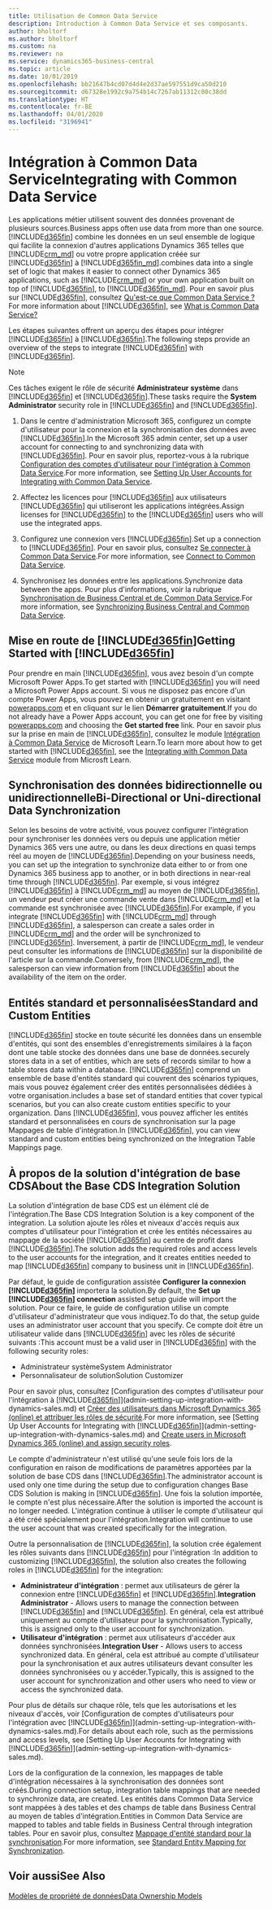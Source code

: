 ```yaml
---
title: Utilisation de Common Data Service
description: Introduction à Common Data Service et ses composants.
author: bholtorf
ms.author: bholtorf
ms.custom: na
ms.reviewer: na
ms.service: dynamics365-business-central
ms.topic: article
ms.date: 10/01/2019
ms.openlocfilehash: bb21647b4cd07d4d4e2d37ae597551d9ca50d210
ms.sourcegitcommit: d67328e1992c9a754b14c7267ab11312c80c38dd
ms.translationtype: HT
ms.contentlocale: fr-BE
ms.lasthandoff: 04/01/2020
ms.locfileid: "3196941"
---
```

# <a name="integrating-with-common-data-service"></a><span data-ttu-id="1d2e3-103">Intégration à Common Data Service</span><span class="sxs-lookup"><span data-stu-id="1d2e3-103">Integrating with Common Data Service</span></span>
<span data-ttu-id="1d2e3-104">Les applications métier utilisent souvent des données provenant de plusieurs sources.</span><span class="sxs-lookup"><span data-stu-id="1d2e3-104">Business apps often use data from more than one source.</span></span> [!INCLUDE[d365fin](includes/cds_long_md.md)] <span data-ttu-id="1d2e3-105">combine les données en un seul ensemble de logique qui facilite la connexion d'autres applications Dynamics 365 telles que [!INCLUDE[crm_md](includes/crm_md.md)] ou votre propre application créée sur [!INCLUDE[d365fin](includes/cds_long_md.md)] à [!INCLUDE[d365fin_md](includes/d365fin_md.md)].</span><span class="sxs-lookup"><span data-stu-id="1d2e3-105">combines data into a single set of logic that makes it easier to connect other Dynamics 365 applications, such as [!INCLUDE[crm_md](includes/crm_md.md)] or your own application built on top of [!INCLUDE[d365fin](includes/cds_long_md.md)], to [!INCLUDE[d365fin_md](includes/d365fin_md.md)].</span></span> <span data-ttu-id="1d2e3-106">Pour en savoir plus sur [!INCLUDE[d365fin](includes/cds_long_md.md)], consultez [Qu'est-ce que Common Data Service ?](https://docs.microsoft.com/powerapps/maker/common-data-service/data-platform-intro)</span><span class="sxs-lookup"><span data-stu-id="1d2e3-106">For more information about [!INCLUDE[d365fin](includes/cds_long_md.md)], see [What is Common Data Service?](https://docs.microsoft.com/powerapps/maker/common-data-service/data-platform-intro)</span></span>

<span data-ttu-id="1d2e3-107">Les étapes suivantes offrent un aperçu des étapes pour intégrer [!INCLUDE[d365fin](includes/cds_long_md.md)] à [!INCLUDE[d365fin](includes/d365fin_md.md)].</span><span class="sxs-lookup"><span data-stu-id="1d2e3-107">The following steps provide an overview of the steps to integrate [!INCLUDE[d365fin](includes/cds_long_md.md)] with [!INCLUDE[d365fin](includes/d365fin_md.md)].</span></span>

> [!Note]  
> <span data-ttu-id="1d2e3-108">Ces tâches exigent le rôle de sécurité **Administrateur système** dans [!INCLUDE[d365fin](includes/cds_long_md.md)] et [!INCLUDE[d365fin](includes/d365fin_md.md)].</span><span class="sxs-lookup"><span data-stu-id="1d2e3-108">These tasks require the **System Administrator** security role in [!INCLUDE[d365fin](includes/cds_long_md.md)] and [!INCLUDE[d365fin](includes/d365fin_md.md)].</span></span>  

1. <span data-ttu-id="1d2e3-109">Dans le centre d'administration Microsoft 365, configurez un compte d'utilisateur pour la connexion et la synchronisation des données avec [!INCLUDE[d365fin](includes/cds_long_md.md)].</span><span class="sxs-lookup"><span data-stu-id="1d2e3-109">In the Microsoft 365 admin center, set up a user account for connecting to and synchronizing data with [!INCLUDE[d365fin](includes/cds_long_md.md)].</span></span> <span data-ttu-id="1d2e3-110">Pour en savoir plus, reportez-vous à la rubrique [Configuration des comptes d'utilisateur pour l'intégration à Common Data Service](admin-setting-up-integration-with-dynamics-sales.md).</span><span class="sxs-lookup"><span data-stu-id="1d2e3-110">For more information, see [Setting Up User Accounts for Integrating with Common Data Service](admin-setting-up-integration-with-dynamics-sales.md).</span></span>

2. <span data-ttu-id="1d2e3-111">Affectez les licences pour [!INCLUDE[d365fin](includes/cds_long_md.md)] aux utilisateurs [!INCLUDE[d365fin](includes/d365fin_md.md)] qui utiliseront les applications intégrées.</span><span class="sxs-lookup"><span data-stu-id="1d2e3-111">Assign licenses for [!INCLUDE[d365fin](includes/cds_long_md.md)] to the [!INCLUDE[d365fin](includes/d365fin_md.md)] users who will use the integrated apps.</span></span>

3. <span data-ttu-id="1d2e3-112">Configurez une connexion vers [!INCLUDE[d365fin](includes/cds_long_md.md)].</span><span class="sxs-lookup"><span data-stu-id="1d2e3-112">Set up a connection to [!INCLUDE[d365fin](includes/cds_long_md.md)].</span></span> <span data-ttu-id="1d2e3-113">Pour en savoir plus, consultez [Se connecter à Common Data Service](admin-how-to-set-up-a-dynamics-crm-connection.md).</span><span class="sxs-lookup"><span data-stu-id="1d2e3-113">For more information, see [Connect to Common Data Service](admin-how-to-set-up-a-dynamics-crm-connection.md).</span></span>  

4. <span data-ttu-id="1d2e3-114">Synchronisez les données entre les applications.</span><span class="sxs-lookup"><span data-stu-id="1d2e3-114">Synchronize data between the apps.</span></span> <span data-ttu-id="1d2e3-115">Pour plus d'informations, voir la rubrique [Synchronisation de Business Central et de Common Data Service](admin-synchronizing-business-central-and-sales.md).</span><span class="sxs-lookup"><span data-stu-id="1d2e3-115">For more information, see [Synchronizing Business Central and Common Data Service](admin-synchronizing-business-central-and-sales.md).</span></span> 

## <a name="getting-started-with-d365fin"></a><span data-ttu-id="1d2e3-116">Mise en route de [!INCLUDE[d365fin](includes/cds_long_md.md)]</span><span class="sxs-lookup"><span data-stu-id="1d2e3-116">Getting Started with [!INCLUDE[d365fin](includes/cds_long_md.md)]</span></span>
<span data-ttu-id="1d2e3-117">Pour prendre en main [!INCLUDE[d365fin](includes/cds_long_md.md)], vous avez besoin d'un compte Microsoft Power Apps.</span><span class="sxs-lookup"><span data-stu-id="1d2e3-117">To get started with [!INCLUDE[d365fin](includes/cds_long_md.md)] you will need a Microsoft Power Apps account.</span></span> <span data-ttu-id="1d2e3-118">Si vous ne disposez pas encore d'un compte Power Apps, vous pouvez en obtenir un gratuitement en visitant [powerapps.com](https://web.powerapps.com/?utm_source=padocs&utm_medium=linkinadoc&utm_campaign=referralsfromdoc) et en cliquant sur le lien **Démarrer gratuitement**.</span><span class="sxs-lookup"><span data-stu-id="1d2e3-118">If you do not already have a Power Apps account, you can get one for free by visiting [powerapps.com](https://web.powerapps.com/?utm_source=padocs&utm_medium=linkinadoc&utm_campaign=referralsfromdoc) and choosing the **Get started free** link.</span></span> <span data-ttu-id="1d2e3-119">Pour en savoir plus sur la prise en main de [!INCLUDE[d365fin](includes/cds_long_md.md)], consultez le module [Intégration à Common Data Service](https://docs.microsoft.com/learn/modules/get-started-with-powerapps-common-data-service/) de Microsoft Learn.</span><span class="sxs-lookup"><span data-stu-id="1d2e3-119">To learn more about how to get started with [!INCLUDE[d365fin](includes/cds_long_md.md)], see the [Integrating with Common Data Service](https://docs.microsoft.com/learn/modules/get-started-with-powerapps-common-data-service/) module from Microsft Learn.</span></span>

## <a name="bi-directional-or-uni-directional-data-synchronization"></a><span data-ttu-id="1d2e3-120">Synchronisation des données bidirectionnelle ou unidirectionnelle</span><span class="sxs-lookup"><span data-stu-id="1d2e3-120">Bi-Directional or Uni-directional Data Synchronization</span></span>
<span data-ttu-id="1d2e3-121">Selon les besoins de votre activité, vous pouvez configurer l'intégration pour synchroniser les données vers ou depuis une application métier Dynamics 365 vers une autre, ou dans les deux directions en quasi temps réel au moyen de [!INCLUDE[d365fin](includes/cds_long_md.md)].</span><span class="sxs-lookup"><span data-stu-id="1d2e3-121">Depending on your business needs, you can set up the integration to synchronize data either to or from one Dynamics 365 business app to another, or in both directions in near-real time through [!INCLUDE[d365fin](includes/cds_long_md.md)].</span></span> <span data-ttu-id="1d2e3-122">Par exemple, si vous intégrez [!INCLUDE[d365fin](includes/d365fin_md.md)] à [!INCLUDE[crm_md](includes/crm_md.md)] au moyen de [!INCLUDE[d365fin](includes/cds_long_md.md)], un vendeur peut créer une commande vente dans [!INCLUDE[crm_md](includes/crm_md.md)] et la commande est synchronisée avec [!INCLUDE[d365fin](includes/d365fin_md.md)].</span><span class="sxs-lookup"><span data-stu-id="1d2e3-122">For example, if you integrate [!INCLUDE[d365fin](includes/d365fin_md.md)] with [!INCLUDE[crm_md](includes/crm_md.md)] through [!INCLUDE[d365fin](includes/cds_long_md.md)], a salesperson can create a sales order in [!INCLUDE[crm_md](includes/crm_md.md)] and the order will be synchronized to [!INCLUDE[d365fin](includes/d365fin_md.md)].</span></span> <span data-ttu-id="1d2e3-123">Inversement, à partir de [!INCLUDE[crm_md](includes/crm_md.md)], le vendeur peut consulter les informations de [!INCLUDE[d365fin](includes/d365fin_md.md)] sur la disponibilité de l'article sur la commande.</span><span class="sxs-lookup"><span data-stu-id="1d2e3-123">Conversely, from [!INCLUDE[crm_md](includes/crm_md.md)], the salesperson can view information from [!INCLUDE[d365fin](includes/d365fin_md.md)] about the availability of the item on the order.</span></span> 

## <a name="standard-and-custom-entities"></a><span data-ttu-id="1d2e3-124">Entités standard et personnalisées</span><span class="sxs-lookup"><span data-stu-id="1d2e3-124">Standard and Custom Entities</span></span>
[!INCLUDE[d365fin](includes/cds_long_md.md)] <span data-ttu-id="1d2e3-125">stocke en toute sécurité les données dans un ensemble d'entités, qui sont des ensembles d'enregistrements similaires à la façon dont une table stocke des données dans une base de données.</span><span class="sxs-lookup"><span data-stu-id="1d2e3-125">securely stores data in a set of entities, which are sets of records similar to how a table stores data within a database.</span></span> [!INCLUDE[d365fin](includes/cds_long_md.md)] <span data-ttu-id="1d2e3-126">comprend un ensemble de base d'entités standard qui couvrent des scénarios typiques, mais vous pouvez également créer des entités personnalisées dédiées à votre organisation.</span><span class="sxs-lookup"><span data-stu-id="1d2e3-126">includes a base set of standard entities that cover typical scenarios, but you can also create custom entities specific to your organization.</span></span> <span data-ttu-id="1d2e3-127">Dans [!INCLUDE[d365fin](includes/d365fin_md.md)], vous pouvez afficher les entités standard et personnalisées en cours de synchronisation sur la page Mappages de table d'intégration.</span><span class="sxs-lookup"><span data-stu-id="1d2e3-127">In [!INCLUDE[d365fin](includes/d365fin_md.md)], you can view standard and custom entities being synchronized on the Integration Table Mappings page.</span></span>

## <a name="about-the-base-cds-integration-solution"></a><span data-ttu-id="1d2e3-128">À propos de la solution d'intégration de base CDS</span><span class="sxs-lookup"><span data-stu-id="1d2e3-128">About the Base CDS Integration Solution</span></span>
<span data-ttu-id="1d2e3-129">La solution d'intégration de base CDS est un élément clé de l'intégration.</span><span class="sxs-lookup"><span data-stu-id="1d2e3-129">The Base CDS Integration Solution is a key component of the integration.</span></span> <span data-ttu-id="1d2e3-130">La solution ajoute les rôles et niveaux d'accès requis aux comptes d'utilisateur pour l'intégration et crée les entités nécessaires au mappage de la société [!INCLUDE[d365fin](includes/d365fin_md.md)] au centre de profit dans [!INCLUDE[d365fin](includes/cds_long_md.md)].</span><span class="sxs-lookup"><span data-stu-id="1d2e3-130">The solution adds the required roles and access levels to the user accounts for the integration, and it creates entities needed to map [!INCLUDE[d365fin](includes/d365fin_md.md)] company to business unit in [!INCLUDE[d365fin](includes/cds_long_md.md)].</span></span> 

<span data-ttu-id="1d2e3-131">Par défaut, le guide de configuration assistée **Configurer la connexion [!INCLUDE[d365fin](includes/cds_long_md.md)]** importera la solution.</span><span class="sxs-lookup"><span data-stu-id="1d2e3-131">By default, the **Set up [!INCLUDE[d365fin](includes/cds_long_md.md)] connection** assisted setup guide will import the solution.</span></span> <span data-ttu-id="1d2e3-132">Pour ce faire, le guide de configuration utilise un compte d'utilisateur d'administrateur que vous indiquez.</span><span class="sxs-lookup"><span data-stu-id="1d2e3-132">To do that, the setup guide uses an administrator user account that you specify.</span></span> <span data-ttu-id="1d2e3-133">Ce compte doit être un utilisateur valide dans [!INCLUDE[d365fin](includes/cds_long_md.md)] avec les rôles de sécurité suivants :</span><span class="sxs-lookup"><span data-stu-id="1d2e3-133">This account must be a valid user in [!INCLUDE[d365fin](includes/cds_long_md.md)] with the following security roles:</span></span>

* <span data-ttu-id="1d2e3-134">Administrateur système</span><span class="sxs-lookup"><span data-stu-id="1d2e3-134">System Administrator</span></span>  
* <span data-ttu-id="1d2e3-135">Personnalisateur de solution</span><span class="sxs-lookup"><span data-stu-id="1d2e3-135">Solution Customizer</span></span>  

<span data-ttu-id="1d2e3-136">Pour en savoir plus, consultez [Configuration des comptes d'utilisateur pour l'intégration à [!INCLUDE[d365fin](includes/cds_long_md.md)]](admin-setting-up-integration-with-dynamics-sales.md) et [Créer des utilisateurs dans Microsoft Dynamics 365 (online) et attribuer les rôles de sécurité](/dynamics365/customer-engagement/admin/create-users-assign-online-security-roles.md).</span><span class="sxs-lookup"><span data-stu-id="1d2e3-136">For more information, see [Setting Up User Accounts for Integrating with [!INCLUDE[d365fin](includes/cds_long_md.md)]](admin-setting-up-integration-with-dynamics-sales.md) and [Create users in Microsoft Dynamics 365 (online) and assign security roles](/dynamics365/customer-engagement/admin/create-users-assign-online-security-roles.md).</span></span> 

<span data-ttu-id="1d2e3-137">Le compte d'administrateur n'est utilisé qu'une seule fois lors de la configuration en raison de modifications de paramètres apportées par la solution de base CDS dans [!INCLUDE[d365fin](includes/cds_long_md.md)].</span><span class="sxs-lookup"><span data-stu-id="1d2e3-137">The administrator account is used only one time during the setup due to configuration changes Base CDS Solution is making in [!INCLUDE[d365fin](includes/cds_long_md.md)].</span></span> <span data-ttu-id="1d2e3-138">Une fois la solution importée, le compte n'est plus nécessaire.</span><span class="sxs-lookup"><span data-stu-id="1d2e3-138">After the solution is imported the account is no longer needed.</span></span> <span data-ttu-id="1d2e3-139">L'intégration continue à utiliser le compte d'utilisateur qui a été créé spécialement pour l'intégration.</span><span class="sxs-lookup"><span data-stu-id="1d2e3-139">Integration will continue to use the user account that was created specifically for the integration.</span></span>

<span data-ttu-id="1d2e3-140">Outre la personnalisation de [!INCLUDE[d365fin](includes/cds_long_md.md)], la solution crée également les rôles suivants dans [!INCLUDE[d365fin](includes/cds_long_md.md)] pour l'intégration :</span><span class="sxs-lookup"><span data-stu-id="1d2e3-140">In addition to customizing [!INCLUDE[d365fin](includes/cds_long_md.md)], the solution also creates the following roles in [!INCLUDE[d365fin](includes/cds_long_md.md)] for the integration:</span></span>

* <span data-ttu-id="1d2e3-141">**Administrateur d'intégration** : permet aux utilisateurs de gérer la connexion entre [!INCLUDE[d365fin](includes/d365fin_md.md)] et [!INCLUDE[d365fin](includes/cds_long_md.md)].</span><span class="sxs-lookup"><span data-stu-id="1d2e3-141">**Integration Administrator** - Allows users to manage the connection between [!INCLUDE[d365fin](includes/d365fin_md.md)] and [!INCLUDE[d365fin](includes/cds_long_md.md)].</span></span> <span data-ttu-id="1d2e3-142">En général, cela est attribué uniquement au compte d'utilisateur pour la synchronisation.</span><span class="sxs-lookup"><span data-stu-id="1d2e3-142">Typically, this is assigned only to the user account for synchronization.</span></span>  
* <span data-ttu-id="1d2e3-143">**Utilisateur d'intégration** : permet aux utilisateurs d'accéder aux données synchronisées.</span><span class="sxs-lookup"><span data-stu-id="1d2e3-143">**Integration User** - Allows users to access synchronized data.</span></span> <span data-ttu-id="1d2e3-144">En général, cela est attribué au compte d'utilisateur pour la synchronisation et aux autres utilisateurs devant consulter les données synchronisées ou y accéder.</span><span class="sxs-lookup"><span data-stu-id="1d2e3-144">Typically, this is assigned to the user account for synchronization and other users who need to view or access the synchronized data.</span></span>

<span data-ttu-id="1d2e3-145">Pour plus de détails sur chaque rôle, tels que les autorisations et les niveaux d'accès, voir [Configuration de comptes d'utilisateurs pour l'intégration avec [!INCLUDE[d365fin](includes/cds_long_md.md)]](admin-setting-up-integration-with-dynamics-sales.md).</span><span class="sxs-lookup"><span data-stu-id="1d2e3-145">For details about each role, such as the permissions and access levels, see [Setting Up User Accounts for Integrating with [!INCLUDE[d365fin](includes/cds_long_md.md)]](admin-setting-up-integration-with-dynamics-sales.md).</span></span>

<span data-ttu-id="1d2e3-146">Lors de la configuration de la connexion, les mappages de table d'intégration nécessaires à la synchronisation des données sont créés.</span><span class="sxs-lookup"><span data-stu-id="1d2e3-146">During connection setup, integration table mappings that are needed to synchronize data, are created.</span></span> <span data-ttu-id="1d2e3-147">Les entités dans Common Data Service sont mappées à des tables et des champs de table dans Business Central au moyen de tables d'intégration.</span><span class="sxs-lookup"><span data-stu-id="1d2e3-147">Entities in Common Data Service are mapped to tables and table fields in Business Central through integration tables.</span></span> <span data-ttu-id="1d2e3-148">Pour en savoir plus, consultez [Mappage d'entité standard pour la synchronisation](admin-synchronizing-business-central-and-sales.md#standard-entity-mapping-for-synchronization).</span><span class="sxs-lookup"><span data-stu-id="1d2e3-148">For more information, see [Standard Entity Mapping for Synchronization](admin-synchronizing-business-central-and-sales.md#standard-entity-mapping-for-synchronization).</span></span>

## <a name="see-also"></a><span data-ttu-id="1d2e3-149">Voir aussi</span><span class="sxs-lookup"><span data-stu-id="1d2e3-149">See Also</span></span>
[<span data-ttu-id="1d2e3-150">Modèles de propriété de données</span><span class="sxs-lookup"><span data-stu-id="1d2e3-150">Data Ownership Models</span></span>](admin-cds-company-concept.md)  
<!--needs to be removed as this is moved to dev-itpro docs[Walkthrough: Customizing an Integration with Common Data Service](docs.microsoft.com/en-us/dynamics365/business-central/dev-itpro/administration/administration-custom-cds-integration) -->



